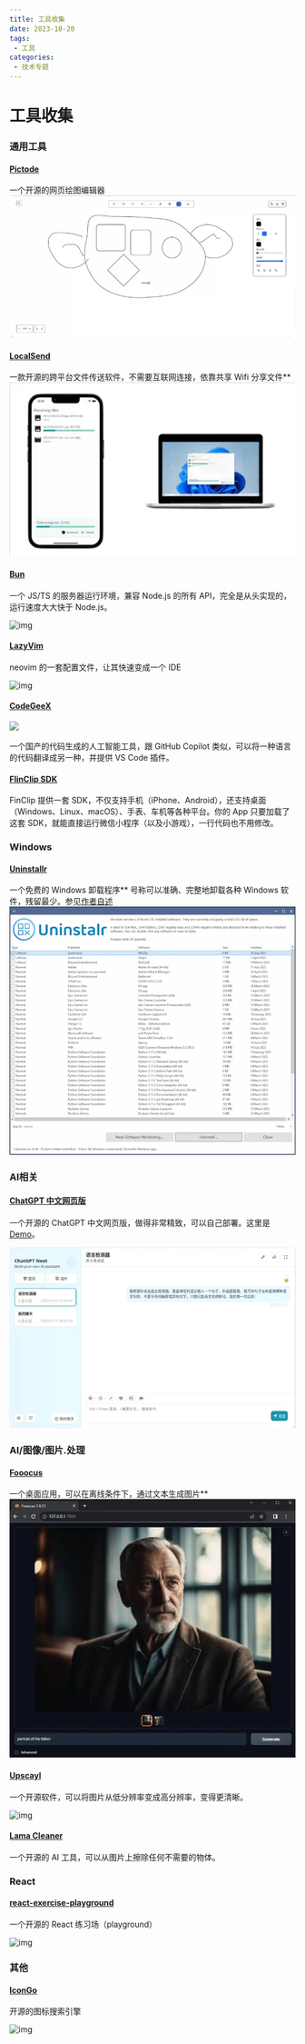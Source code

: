 ```yaml
---
title: 工具收集
date: 2023-10-20
tags:
 - 工具
categories:
 - 技术专题
---
```

# 工具收集

### 通用工具

#### [**Pictode**](https://github.com/JessYan0913/pictode)

一个开源的网页绘图编辑器![](./1697956101213-0.png)

#### [**LocalSend**](https://localsend.org/)

一款开源的跨平台文件传送软件，不需要互联网连接，依靠共享 Wifi 分享文件**![](./1697956101213-1.png)


#### [Bun](https://bun.sh/)

一个 JS/TS 的服务器运行环境，兼容 Node.js 的所有 API，完全是从头实现的，运行速度大大快于 Node.js。

![img](https://cdn.beekka.com/blogimg/asset/202207/bg2022070604.webp)

#### [LazyVim](https://www.lazyvim.org/)

neovim 的一套配置文件，让其快速变成一个 IDE

![img](https://cdn.beekka.com/blogimg/asset/202307/bg2023071705.webp)

#### [CodeGeeX](https://keg.cs.tsinghua.edu.cn/codegeex/index_zh.html)

![](https://cdn.beekka.com/blogimg/asset/202211/bg2022111006.webp)

一个国产的代码生成的人工智能工具，跟 GitHub Copilot 类似，可以将一种语言的代码翻译成另一种，并提供 VS Code 插件。

#### [FlinClip SDK](https://www.finclip.com/ "官网")

FinClip 提供一套 SDK，不仅支持手机（iPhone、Android），还支持桌面（Windows、Linux、macOS）、手表、车机等各种平台。你的 App 只要加载了这套 SDK，就能直接运行微信小程序（以及小游戏），一行代码也不用修改。

### Windows

#### [**Uninstallr**](https://uninstalr.com/)

一个免费的 Windows 卸载程序**
号称可以准确、完整地卸载各种 Windows 软件，残留最少。参见[作者自述](https://jv16powertools.com/blog/comparing-windows-uninstallers-and-making-uninstalr/) ![img](./1697956101213-2.png)

### AI相关

#### [**ChatGPT 中文网页版**](https://github.com/Yidadaa/ChatGPT-Next-Web)

一个开源的 ChatGPT 中文网页版，做得非常精致，可以自己部署。这里是 [Demo](https://chatgpt.gitapp.cn/)。

![img](./1699682955886-0.png)

### AI/图像/图片.处理

#### [**Fooocus**](https://github.com/lllyasviel/Fooocus)

一个桌面应用，可以在离线条件下，通过文本生成图片**![img](./1697956101213-3.png)

#### [Upscayl](https://github.com/upscayl/upscayl)

一个开源软件，可以将图片从低分辨率变成高分辨率，变得更清晰。

![img](https://cdn.beekka.com/blogimg/asset/202208/bg2022082909.webp)

#### [Lama Cleaner](https://github.com/Sanster/lama-cleaner)

一个开源的 AI 工具，可以从图片上擦除任何不需要的物体。

### React

#### [react-exercise-playground](https://github.com/fewismuch/react-playground)

一个开源的 React 练习场（playground）

![img](https://cdn.beekka.com/blogimg/asset/202311/bg2023110714.webp)


### 其他

#### [IconGo](https://icongo.github.io/)

开源的图标搜索引擎

![img](https://cdn.beekka.com/blogimg/asset/202211/bg2022111007.webp)

